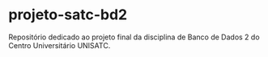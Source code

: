 # projeto-satc-bd2
Repositório dedicado ao projeto final da disciplina de Banco de Dados 2 do Centro Universitário UNISATC.
